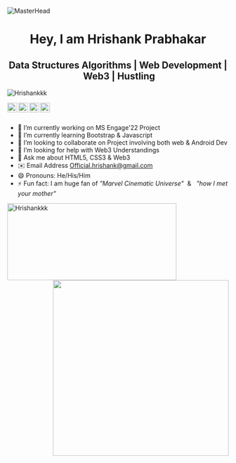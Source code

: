 ![MasterHead](https://user-images.githubusercontent.com/85568177/163663881-3595e2e8-3d1b-4b2b-995e-d3b2f322e0ab.jpeg)

<h1 align="center"> <strong>Hey, I am Hrishank Prabhakar</strong> </h1>

<h2 align="center"> Data Structures Algorithms&nbsp;|&nbsp;Web Development&nbsp;|&nbsp;Web3&nbsp;|&nbsp;Hustling</h2>
 
<p align="left"> <img src="https://komarev.com/ghpvc/?username=Hrishankkk&label=Views&color=brightgreen&style=flat" alt="Hrishankkk" /> </p>

<a href="https://twitter.com/Hrishankkk">
  <img align="left" alt="Hrishank's Twitter" width="22px" src="https://cdn.jsdelivr.net/npm/simple-icons@v3/icons/twitter.svg" />
</a>
<a href="https://www.linkedin.com/in/hrishank-96a8a51b6/">
  <img align="left" alt="Hrishank's LinkedIn" width="22px" src="https://cdn.jsdelivr.net/npm/simple-icons@v3/icons/linkedin.svg" />
</a>
<a href="https://www.github.com/Hrishankkk">
  <img align="left" alt="Hrishank's Github" width="22px" src="https://cdn.jsdelivr.net/npm/simple-icons@v3/icons/github.svg" />
</a>
<a href="https://www.instagram.com/hris.hank_/?hl=en">
  <img align="left" alt="Hrishank's Instagram" width="22px" src="https://cdn.jsdelivr.net/npm/simple-icons@v3/icons/instagram.svg" />
</a>
<br/>
<br/>

- 🔭 I’m currently working on MS Engage'22 Project
- 🌱 I’m currently learning Bootstrap & Javascript
- 👯 I’m looking to collaborate on Project involving both web & Android Dev
- 🤔 I’m looking for help with Web3 Understandings
- 💬 Ask me about HTML5, CSS3 & Web3
- ✉️ Email Address Official.hrishank@gmail.com
- 😄 Pronouns: He/His/Him
- ⚡ Fun fact: I am huge fan of <em>"Marvel Cinematic Universe"</em>&nbsp; & &nbsp; <em>"how I met your mother"</em>

<!-- To do
<h3 align="left">Languages and Tools:</h3>
<p align="left"> 
 <a href="https://getbootstrap.com" target="_blank"> <img src="https://raw.githubusercontent.com/devicons/devicon/master/icons/bootstrap/bootstrap-plain-   wordmark.svg" alt="bootstrap" width="40" height="40"/> </a>  
</p> -->

<p><img align="left" height="175px"  width="385px" src="https://github-readme-stats.vercel.app/api/top-langs?username=Hrishankkk&show_icons=true&locale=en&layout=compact" alt="Hrishankkk" /></p>

<p>&nbsp;<img align="right" src="https://github-readme-stats.vercel.app/api?username=Hrishankkk&show_icons=true&theme=ADD_THEME_HERE" width="400"></p>
